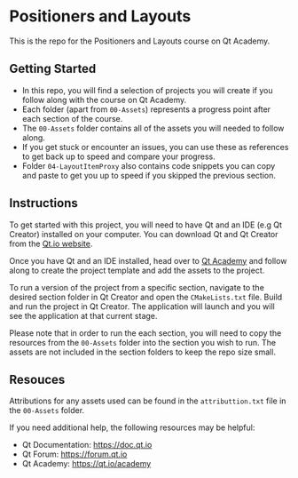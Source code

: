 # Positioners and Layouts

This is the repo for the Positioners and Layouts course on Qt Academy.

## Getting Started

- In this repo, you will find a selection of projects you will create if you follow along with the course on Qt Academy.
- Each folder (apart from `00-Assets`) represents a progress point after each section of the course.
- The `00-Assets` folder contains all of the assets you will needed to follow along.
- If you get stuck or encounter an issues, you can use these as references to get back up to speed and compare your progress.
- Folder `04-LayoutItemProxy` also contains code snippets you can copy and paste to get you up to speed if you skipped the previous section.

## Instructions

To get started with this project, you will need to have Qt and an IDE (e.g Qt Creator) installed on your computer. You can download Qt and Qt Creator from the [Qt.io website](qt.io).

Once you have Qt and an IDE installed, head over to [Qt Academy](academy.qt.io) and follow along to create the project template and add the assets to the project.

To run a version of the project from a specific section, navigate to the desired section folder in Qt Creator and open the `CMakeLists.txt` file. Build and run the project in Qt Creator. The application will launch and you will see the application at that current stage.

Please note that in order to run the each section, you will need to copy the resources from the `00-Assets` folder into the section you wish to run. The assets are not included in the section folders to keep the repo size small.

## Resouces

Attributions for any assets used can be found in the `attributtion.txt` file in the `00-Assets` folder.

If you need additional help, the following resources may be helpful:

- Qt Documentation: https://doc.qt.io
- Qt Forum: https://forum.qt.io
- Qt Academy: https://qt.io/academy